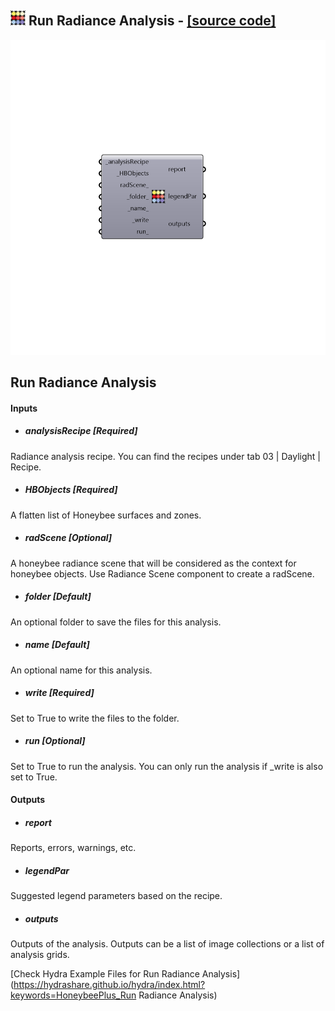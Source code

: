 ## ![](../../images/icons/Run_Radiance_Analysis.png) Run Radiance Analysis - [[source code]](https://github.com/ladybug-tools/honeybee-grasshopper/tree/master/plugin/grasshopper/src/HoneybeePlus_Run%20Radiance%20Analysis.py)

![](../../images/components/Run_Radiance_Analysis.png)

Run Radiance Analysis
 -

#### Inputs
* ##### analysisRecipe [Required]
Radiance analysis recipe. You can find the recipes under
 tab 03 | Daylight | Recipe.
* ##### HBObjects [Required]
A flatten list of Honeybee surfaces and zones.
* ##### radScene [Optional]
A honeybee radiance scene that will be considered as the context
 for honeybee objects. Use Radiance Scene component to create a radScene.
* ##### folder [Default]
An optional folder to save the files for this analysis.
* ##### name [Default]
An optional name for this analysis.
* ##### write [Required]
Set to True to write the files to the folder.
* ##### run [Optional]
Set to True to run the analysis. You can only run the analysis if
 _write is also set to True.

#### Outputs
* ##### report
Reports, errors, warnings, etc.
* ##### legendPar
Suggested legend parameters based on the recipe.
* ##### outputs
Outputs of the analysis. Outputs can be a list of image
 collections or a list of analysis grids.


[Check Hydra Example Files for Run Radiance Analysis](https://hydrashare.github.io/hydra/index.html?keywords=HoneybeePlus_Run Radiance Analysis)